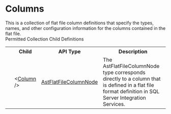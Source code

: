 # Columns

<div class="LanguageSummary"><div class ="SummaryItem">This is a collection of flat file column definitions that specify the types, names, and other configuration information for the columns contained in the flat file.</div></div><div class="SchemaBindingGroup"><div class="SchemaBindingGroupHeader">Permitted Collection Child Definitions</div><table id="SchemaBindingList" class="SchemaBindingList"><tbody><tr><th class="SchemaBindingIconColumnHeader">&nbsp;</th><th class="SchemaBindingNameColumnHeader">Child</th><th class="SchemaBindingTypeColumnHeader">API Type</th><th class="SchemaBindingSummaryColumnHeader">Description</th></tr><tr class="cd0"><td class="SchemaBindingIcon"><div class="NotRequired" /></td><td class="SchemaBindingName"><span class="punc">&lt;</span><a href=../api-reference/Varigence.Languages.Biml.FileFormat.AstFlatFileColumnNode.html">Column</a><span class="punc"> /&gt;</span></td><td class="SchemaBindingType"><a href="Varigence.Languages.Biml.FileFormat.AstFlatFileColumnNode.html">AstFlatFileColumnNode</a></td><td class="SchemaBindingSummary">The AstFlatFileColumnNode type corresponds directly to a column that is defined in a flat file format definition in SQL Server Integration Services.</td></tr></tbody></table></div>